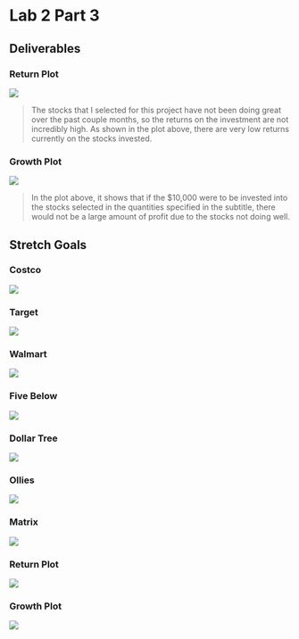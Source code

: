 # Lab 2 Part 3
## Deliverables
### Return Plot
![](portreturn.png)
> The stocks that I selected for this project have not been doing great over the past couple months, so the returns on the investment are not incredibly high. As shown in the plot above, there are very low returns currently on the stocks invested.
### Growth Plot
![](portgrowth.png)
> In the plot above, it shows that if the $10,000 were to be invested into the stocks selected in the quantities specified in the subtitle, there would not be a large amount of profit due to the stocks not doing well.

## Stretch Goals
### Costco
![](cost.png)
### Target
![](tgt.png)
### Walmart
![](wmt.png)
### Five Below
![](five.png)
### Dollar Tree
![](dltr.png)
### Ollies
![](olli.png)
### Matrix
![](stretchmatrix.png)
### Return Plot
![](sportreturn.png)
### Growth Plot
![](sportgrowth.png)

